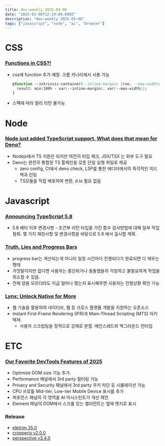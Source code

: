 ```yaml
---
title: dev-weekly 2025-03-08
date: "2025-03-08T12:19:00.000Z"
description: "dev-weekly 2025-03-08"
tags: ["javascript", "node", "ai", "browser"]
---
```


# CSS

### [Functions in CSS?!](https://css-tricks.com/functions-in-css/)

- css에 function 추가 예정. 크롬 카나리에서 사용 가능
    
    ```css
    @function --intrinsic-container(--inline-margin: 1rem, --max-width: 60ch) {
      result: min(100% - var(--inline-margin), var(--max-width));
    }
    ```
    
- 스펙에 따라 얼리 리턴 불가능

# Node

### [Node just added TypeScript support. What does that mean for Deno?](https://deno.com/blog/typescript-in-node-vs-deno)

- Nodejs에서 TS 지원은 되지만 여전히 타입 체크, JSX/TSX 는 외부 도구 필요
- Deno는 완전히 통합된 TS 툴체인을 갖춘 단일 실행 파일로 제공
    - zero config, CI에서 deno check, LSP를 통한 에디터에서의 즉각적인 피드백과 린팅
    - TS모듈을 직접 배포하여 변환, d.ts 필요 없음

# Javascript

### [Announcing TypeScript 5.8](https://devblogs.microsoft.com/typescript/announcing-typescript-5-8/)

- 5.8 베타 이후 변경사항 - 조건부 리턴 타입을 가진 함수 검사방법에 대해 일부 작업 철회. 몇 가지 제한사항 및 변경사항을 바탕으로 5.9 에서 출시할 계획.

### [Truth, Lies and Progress Bars](https://cloudfour.com/thinks/truth-lies-and-progress-bars/)

- progress bar는 계산되는게 아니라 일정 시간마다 진행되다가 완료되면 다 채우는 형태
- 거짓말이지만 없다면 사용자는 중단되거나 충돌했을까 걱정하고 불필요하게 작업을 취소할 수 있음.
- 전체 양을 모르더라도 지금 얼마나 했는지 표시해주면 사용자는 진행상황 확인 가능

### [Lynx: Unlock Native for More](https://lynxjs.org/blog/lynx-unlock-native-for-more)

- 웹 기술을 활용하여 네이티브, 웹 등 크로스 플랫폼 개발을 지원하는 오픈소스
- Instant First-Frame Rendering (IFR)과 Main-Thread Scripting (MTS) 아키텍쳐.
    - 사용자 스크립팅을 정적으로 강제로 분할. 메인스레드와 백그라운드 런타임

# ETC

### [Our Favorite DevTools Features of 2025](https://www.debugbear.com/blog/favourite-devtools-features-in-2025)

- Optimize DOM size 기능 추가.
- Performance 패널에서 3rd party 필터링 가능
- Privacy and Security 패널에서 3rd party 쿠키 차단 등 시뮬레이션 가능
- CPU 쓰로틀 Mid-tier, Low-tier Mobile Device 표시를 추가
- 퍼포먼스 패널의 각 영역을 AI 어시스턴트가 개선 제안
- Element 패널의 DOM에서 스크롤 있는 엘리먼트는 옆에 뱃지로 표시

### Release

- [eletron 35.0](https://www.electronjs.org/blog/electron-35-0)
- [cropperjs v2.0.0](https://github.com/fengyuanchen/cropperjs/blob/main/CHANGELOG.md)
- [perspective v3.4.0](https://github.com/finos/perspective/releases/tag/v3.4.0)